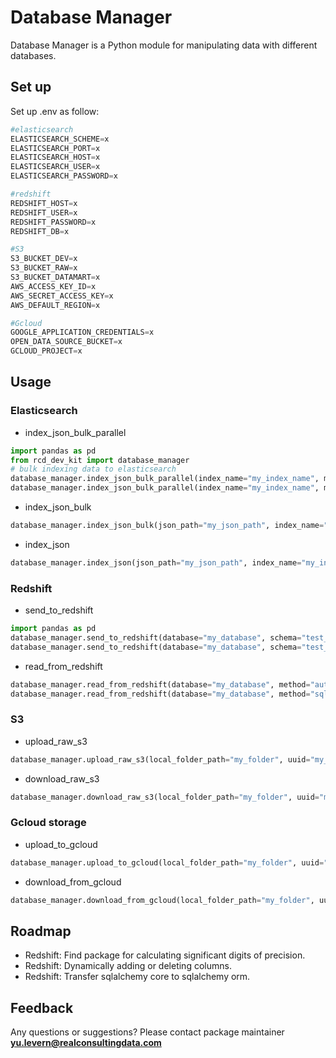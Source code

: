 # Database Manager
Database Manager is a Python module for manipulating data with different databases.

## Set up
Set up .env as follow:
```python
#elasticsearch
ELASTICSEARCH_SCHEME=x
ELASTICSEARCH_PORT=x
ELASTICSEARCH_HOST=x
ELASTICSEARCH_USER=x
ELASTICSEARCH_PASSWORD=x

#redshift
REDSHIFT_HOST=x
REDSHIFT_USER=x
REDSHIFT_PASSWORD=x
REDSHIFT_DB=x

#S3
S3_BUCKET_DEV=x
S3_BUCKET_RAW=x
S3_BUCKET_DATAMART=x
AWS_ACCESS_KEY_ID=x
AWS_SECRET_ACCESS_KEY=x
AWS_DEFAULT_REGION=x

#Gcloud
GOOGLE_APPLICATION_CREDENTIALS=x
OPEN_DATA_SOURCE_BUCKET=x
GCLOUD_PROJECT=x
```

## Usage
### Elasticsearch
* index_json_bulk_parallel
```python
import pandas as pd
from rcd_dev_kit import database_manager
# bulk indexing data to elasticsearch
database_manager.index_json_bulk_parallel(index_name="my_index_name", method="json", json_path='my_json_path', keyword="") # with json file
database_manager.index_json_bulk_parallel(index_name="my_index_name", method="dataframe", df=my_dataframe) # with pandas dataframe, pass your dataframe by pd_dataframe
```
* index_json_bulk
```python
database_manager.index_json_bulk(json_path="my_json_path", index_name="my_index_name", keyword="") # bulk indexing data to elasticsearch
```

* index_json
```python
database_manager.index_json(json_path="my_json_path", index_name="my_index_name", keyword="") # indexing data to elasticsearch
```

### Redshift
* send_to_redshift
```python
import pandas as pd
database_manager.send_to_redshift(database="my_database", schema="test_schema", table="my_table_name", df=my_dataframe) # fast way to send data to redshift&s3 without checking consistency
database_manager.send_to_redshift(database="my_database", schema="test_schema", table="my_table_name", df=my_dataframe, check=True) # slow way to send data to redshift&s3 but will table structure
```
* read_from_redshift
```python
database_manager.read_from_redshift(database="my_database", method="auto", schema="my_schema", table="my_table_name", debug=True) # reading data from redshift with auto mode
database_manager.read_from_redshift(database="my_database", method="sql", sql_query='SELECT * FROM reference.jp__gender_dictionary__mhlw', debug=False) # reading data from redshift with sql query
```
### S3
* upload_raw_s3
```python
database_manager.upload_raw_s3(local_folder_path="my_folder", uuid="my_uuid")
```
* download_raw_s3
```python
database_manager.download_raw_s3(local_folder_path="my_folder", uuid="my_uuid")
```
### Gcloud storage
* upload_to_gcloud
```python
database_manager.upload_to_gcloud(local_folder_path="my_folder", uuid="my_uuid")
```
* download_from_gcloud
```python
database_manager.download_from_gcloud(local_folder_path="my_folder", uuid="my_uuid")
```
## Roadmap
* Redshift: Find package for calculating significant digits of precision.
* Redshift: Dynamically adding or deleting columns.
* Redshift: Transfer sqlalchemy core to sqlalchemy orm.


## Feedback
Any questions or suggestions?
Please contact package maintainer **yu.levern@realconsultingdata.com**
